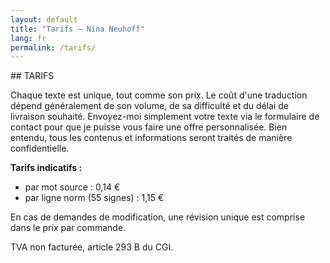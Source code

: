 ```yaml
---
layout: default
title: "Tarifs — Nina Neuhoff"
lang: fr
permalink: /tarifs/
---
```


<article class="page">
## TARIFS

Chaque texte est unique, tout comme son prix. Le coût d'une traduction dépend généralement de son volume, de sa difficulté et du délai de livraison souhaité. Envoyez-moi simplement votre texte via le formulaire de contact pour que je puisse vous faire une offre personnalisée. Bien entendu, tous les contenus et informations seront traités de manière confidentielle.

**Tarifs indicatifs :**
- par mot source : 0,14 €  
- par ligne norm (55 signes) : 1,15 €

En cas de demandes de modification, une révision unique est comprise dans le prix par commande.  

TVA non facturée, article 293 B du CGI.
</article>
